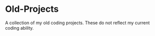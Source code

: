 # Old-Projects
A collection of my old coding projects. These do not reflect my current coding ability.
